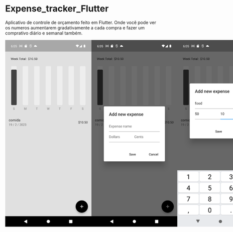 # Expense_tracker_Flutter

Aplicativo de controle de orçamento feito em Flutter. Onde você pode ver os numeros aumentarem gradativamente a cada compra e fazer um comprativo diário e semanal também.

<div style="display: flex;">
<img src="https://github.com/ErnestoMoraes/Expense_tracker_Flutter/blob/main/lib/assets/Screenshot_1676829917.png" alt="Alt Text" width="300" height="600">
<img src="https://github.com/ErnestoMoraes/Expense_tracker_Flutter/blob/main/lib/assets/Screenshot_1676829929.png" alt="Alt Text" width="300" height="600">
<img src="https://github.com/ErnestoMoraes/Expense_tracker_Flutter/blob/main/lib/assets/Screenshot_1676829941.png" alt="Alt Text" width="300" height="600">
<img src="https://github.com/ErnestoMoraes/Expense_tracker_Flutter/blob/main/lib/assets/Screenshot_1676829944.png" alt="Alt Text" width="300" height="600">
</div>
